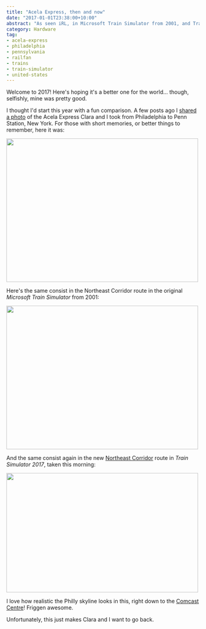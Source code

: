 ```yaml
---
title: "Acela Express, then and now"
date: "2017-01-01T23:38:00+10:00"
abstract: "As seen iRL, in Microsoft Train Simulator from 2001, and Train Simulator 2017. They nailed the skyline, so cool!"
category: Hardware
tag:
- acela-express
- philadelphia
- pennsylvania
- railfan
- trains
- train-simulator
- united-states
---
```

Welcome to 2017! Here's hoping it's a better one for the world... though, selfishly, mine was pretty good.

I thought I'd start this year with a fun comparison. A few posts ago I [shared a photo] of the Acela Express Clara and I took from Philadelphia to Penn Station, New York. For those with short memories, or better things to remember, here it was:

<p><img src="https://rubenerd.com/files/museum/trainsrubentaketh-acela.jpg" srcset="https://rubenerd.com/files/museum/trainsrubentaketh-acela.jpg 1x, https://rubenerd.com/files/museum/trainsrubentaketh-acela@2x.jpg 2x" style="width:500px; height:375px;" /></p>

Here's the same consist in the Northeast Corridor route in the original *Microsoft Train Simulator* from 2001:

<p><img src="https://rubenerd.com/files/2017/acela-msts.jpg" srcset="https://rubenerd.com/files/2017/acela-msts.jpg 1x, https://rubenerd.com/files/2017/acela-msts@2x.jpg 2x" style="width:500px; height:375px;" /></p>

And the same consist again in the new [Northeast Corridor] route in *Train Simulator 2017*, taken this morning:

<p><img src="https://rubenerd.com/files/2017/acela-ts2017.jpg" srcset="https://rubenerd.com/files/2017/acela-ts2017.jpg 1x, https://rubenerd.com/files/2017/acela-ts2017@2x.jpg 2x" style="width:500px; height:312px;" /></p>

I love how realistic the Philly skyline looks in this, right down to the [Comcast Centre]! Friggen awesome.

Unfortunately, this just makes Clara and I want to go back.

[Northeast Corridor]: http://train-simulator.com/shop/northeast-corridor-new-york-philadelphia-route-add-on/
[shared a photo]: https://rubenerd.com/trains-ruben-taketh-86/
[Comcast Centre]: https://en.wikipedia.org/wiki/Comcast_Center_(Philadelphia)

